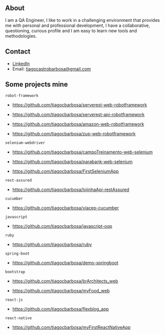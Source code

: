 ## About

I am a QA Engineer, I like to work in a challenging environment that provides me with personal and professional development, I have a collaborative, questioning, curious profile and I am easy to learn new tools and methodologies.

## Contact

- [LinkedIn](https://www.linkedin.com/in/tiagocastrobarbosa/)
- Email: tiagocastrobarbosa@gmail.com

<!--
<p align="center">
<a href="https://www.linkedin.com/in/tiagocastrobarbosa/"><img src="https://img.shields.io/badge/LinkedIn-0077B5?style=for-the-badge&logo=linkedin&logoColor=white"/></a>
<a href="https://medium.com/@tiagocastrobarbosa"><img src="https://img.shields.io/badge/Medium-12100E?style=for-the-badge&logo=medium&logoColor=white"/></a>
</p>
-->

## Some projects mine

`robot-framework`

- https://github.com/tiagocbarbosa/serverest-web-robotframework

- https://github.com/tiagocbarbosa/serverest-api-robotframework

- https://github.com/tiagocbarbosa/amazon-web-robotframework

- https://github.com/tiagocbarbosa/zup-web-robotframework
   
`selenium-webdriver`

- https://github.com/tiagocbarbosa/campoTreinamento-web-selenium

- https://github.com/tiagocbarbosa/parabank-web-selenium

- https://github.com/tiagocbarbosa/FirstSeleniumApp

`rest-assured`

- https://github.com/tiagocbarbosa/lojinhaApi-restAssured

`cucumber`

- https://github.com/tiagocbarbosa/viacep-cucumber

`javascript`

- https://github.com/tiagocbarbosa/javascript-oop

`ruby`

- https://github.com/tiagocbarbosa/ruby

`spring-boot`

- https://github.com/tiagocbarbosa/demo-springboot

`bootstrap`

- https://github.com/tiagocbarbosa/brArchitects_web

- https://github.com/tiagocbarbosa/myFood_web
  
`react-js`

- https://github.com/tiagocbarbosa/flexblog_app

`react-native`

- https://github.com/tiagocbarbosa/myFirstReactNativeApp
